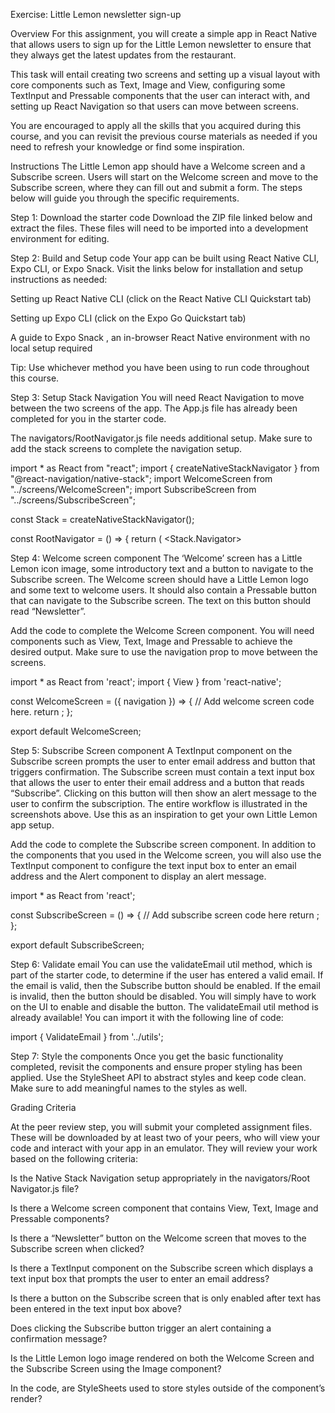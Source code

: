 Exercise: Little Lemon newsletter sign-up

Overview
For this assignment, you will create a simple app in React Native that allows users to sign up for the Little Lemon newsletter to ensure that they always get the latest updates from the restaurant.

This task will entail creating two screens and setting up a visual layout with core components such as Text, Image and View, configuring some TextInput and Pressable components that the user can interact with, and setting up React Navigation so that users can move between screens.

You are encouraged to apply all the skills that you acquired during this course, and you can revisit the previous course materials as needed if you need to refresh your knowledge or find some inspiration.

Instructions
The Little Lemon app should have a Welcome screen and a Subscribe screen. Users will start on the Welcome screen and move to the Subscribe screen, where they can fill out and submit a form. The steps below will guide you through the specific requirements.

Step 1: Download the starter code
Download the ZIP file linked below and extract the files. These files will need to be imported into a development environment for editing.

Step 2: Build and Setup code
Your app can be built using React Native CLI, Expo CLI, or Expo Snack. Visit the links below for installation and setup instructions as needed:

Setting up React Native CLI
 (click on the React Native CLI Quickstart tab)

Setting up Expo CLI
 (click on the Expo Go Quickstart tab)

A guide to Expo Snack
, an in-browser React Native environment with no local setup required

Tip: Use whichever method you have been using to run code throughout this course.

Step 3: Setup Stack Navigation
You will need React Navigation to move between the two screens of the app. The App.js file has already been completed for you in the starter code.

The navigators/RootNavigator.js file needs additional setup. Make sure to add the stack screens to complete the navigation setup.

import * as React from "react";
import { createNativeStackNavigator } from "@react-navigation/native-stack";
import WelcomeScreen from "../screens/WelcomeScreen";
import SubscribeScreen from "../screens/SubscribeScreen";

const Stack = createNativeStackNavigator();

const RootNavigator = () => {
  return (
    <Stack.Navigator>

Step 4: Welcome screen component
The ‘Welcome’ screen has a Little Lemon icon image, some introductory text and a button to navigate to the Subscribe screen.
The Welcome screen should have a Little Lemon logo and some text to welcome users. It should also contain a Pressable button that can navigate to the Subscribe screen. The text on this button should read “Newsletter”.

Add the code to complete the Welcome Screen component. You will need components such as View, Text, Image and Pressable to achieve the desired output. Make sure to use the navigation prop to move between the screens.

import * as React from 'react';
import { View } from 'react-native';

const WelcomeScreen = ({ navigation }) => {
  // Add welcome screen code here.
  return <View></View>;
};

export default WelcomeScreen;

Step 5: Subscribe Screen component
A TextInput component on the Subscribe screen prompts the user to enter email address and button that triggers confirmation.
The Subscribe screen must contain a text input box that allows the user to enter their email address and a button that reads “Subscribe”. Clicking on this button will then show an alert message to the user to confirm the subscription. The entire workflow is illustrated in the screenshots above. Use this as an inspiration to get your own Little Lemon app setup.

Add the code to complete the Subscribe screen component. In addition to the components that you used in the Welcome screen, you will also use the TextInput component to configure the text input box to enter an email address and the Alert component to display an alert message.

import * as React from 'react';

const SubscribeScreen = () => {
  // Add subscribe screen code here
  return <View></View>;
};

export default SubscribeScreen;

Step 6: Validate email
You can use the validateEmail util method, which is part of the starter code, to determine if the user has entered a valid email. If the email is valid, then the Subscribe button should be enabled. If the email is invalid, then the button should be disabled. You will simply have to work on the UI to enable and disable the button. The validateEmail util method is already available! You can import it with the following line of code:

import { ValidateEmail } from '../utils';

Step 7: Style the components
Once you get the basic functionality completed, revisit the components and ensure proper styling has been applied. Use the StyleSheet API to abstract styles and keep code clean. Make sure to add meaningful names to the styles as well.

Grading Criteria

At the peer review step, you will submit your completed assignment files. These will be downloaded by at least two of your peers, who will view your code and interact with your app in an emulator. They will review your work based on the following criteria:

Is the Native Stack Navigation setup appropriately in the navigators/Root Navigator.js file?

Is there a Welcome screen component that contains View, Text, Image and Pressable components?

Is there a “Newsletter” button on the Welcome screen that moves to the Subscribe screen when clicked?

Is there a TextInput component on the Subscribe screen which displays a text input box that prompts the user to enter an email address?

Is there a button on the Subscribe screen that is only enabled after text has been entered in the text input box above?

Does clicking the Subscribe button trigger an alert containing a confirmation message?

Is the Little Lemon logo image rendered on both the Welcome Screen and the Subscribe Screen using the Image component?

In the code, are StyleSheets used to store styles outside of the component’s render?
